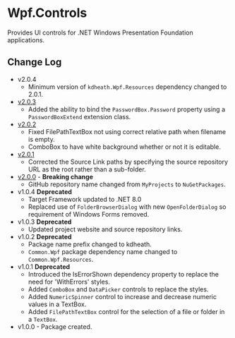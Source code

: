# Wpf.Controls
Provides UI controls for .NET Windows Presentation Foundation applications.

## Change Log
- v2.0.4
  - Minimum version of `kdheath.Wpf.Resources` dependency changed to 2.0.1.
- [v2.0.3](https://github.com/KevinDHeath/NuGetPackages/releases/tag/v2.0.3)
  - Added the ability to bind the `PasswordBox.Password` property using a `PasswordBoxExtend` extension class.
- [v2.0.2](https://github.com/KevinDHeath/NuGetPackages/releases/tag/v2.0.2)
  - Fixed FilePathTextBox not using correct relative path when filename is empty.
  - ComboBox to have white background whether or not it is editable.
- [v2.0.1](https://github.com/KevinDHeath/NuGetPackages/releases/tag/v2.0.1)
  - Corrected the Source Link paths by specifying the source repository URL as the root rather than a sub-folder.
- [v2.0.0](https://github.com/KevinDHeath/NuGetPackages/releases/tag/v2.0.0) - **Breaking change**
  - GitHub repository name changed from `MyProjects` to `NuGetPackages`.  
- v1.0.4 **Deprecated**
  - Target Framework updated to .NET 8.0
  - Replaced use of `FolderBrowserDialog` with new `OpenFolderDialog` so requirement of Windows Forms removed.
- v1.0.3 **Deprecated**
  - Updated project website and source repository links.
- v1.0.2 **Deprecated**
  - Package name prefix changed to kdheath.
  - `Common.Wpf` package dependency name changed to `Common.Wpf.Resources`.
- v1.0.1 **Deprecated**
  - Introduced the IsErrorShown dependency property to replace the need for 'WithErrors' styles.
  - Added `ComboBox` and `DataPicker` controls to replace the styles.
  - Added `NumericSpinner` control to increase and decrease numeric values in a TextBox.
  - Added `FilePathTextBox` control for the selection of a file or folder in a `TextBox`.
- v1.0.0 - Package created.
